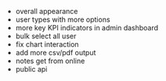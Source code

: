 - overall appearance
- user types with more options
- more key KPI indicators in admin dashboard
- bulk select all user
- fix chart interaction
- add more csv/pdf output
- notes get from online
- public api
